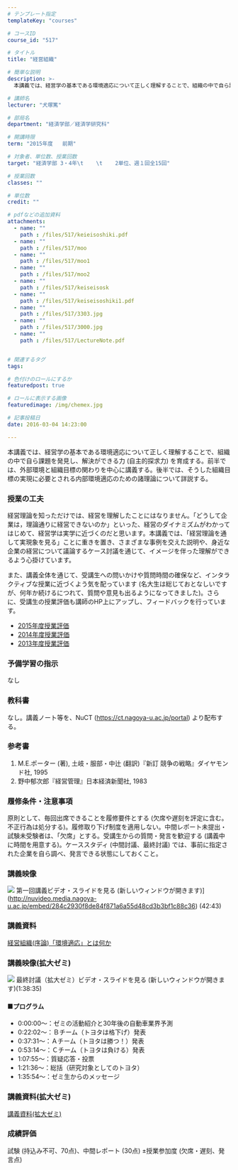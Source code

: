 ```yaml
---
# テンプレート指定
templateKey: "courses"

# コースID
course_id: "517"

# タイトル
title: "経営組織"

# 簡単な説明
description: >-
  本講義では、経営学の基本である環境適応について正しく理解することで、組織の中で自ら課題を発見し、解決ができる力 (自主的探求力) を育成する。前半では、外部環境と組織目標の関わりを中心に講義する。後半...

# 講師名
lecturer: "犬塚篤"

# 部局名
department: "経済学部／経済学研究科"

# 開講時限
term: "2015年度	前期"

# 対象者、単位数、授業回数
target: "経済学部 3・4年\t    \t    2単位、週１回全15回"

# 授業回数
classes: ""

# 単位数
credit: ""

# pdfなどの追加資料
attachments: 
  - name: "" 
    path : /files/517/keieisoshiki.pdf
  - name: "" 
    path : /files/517/moo
  - name: "" 
    path : /files/517/moo1
  - name: "" 
    path : /files/517/moo2
  - name: "" 
    path : /files/517/keiseisosk
  - name: "" 
    path : /files/517/keiseisoshiki1.pdf
  - name: "" 
    path : /files/517/3303.jpg
  - name: "" 
    path : /files/517/3000.jpg
  - name: "" 
    path : /files/517/LectureNote.pdf


# 関連するタグ
tags:

# 色付けのロールにするか
featuredpost: true

# ロールに表示する画像
featuredimage: /img/chemex.jpg

# 記事投稿日
date: 2016-03-04 14:23:00

---
```

本講義では、経営学の基本である環境適応について正しく理解することで、組織の中で自ら課題を発見し、解決ができる力 (自主的探求力) を育成する。前半では、外部環境と組織目標の関わりを中心に講義する。後半では、そうした組織目標の実現に必要とされる内部環境適応のための諸理論について詳説する。
### 授業の工夫

経営理論を知っただけでは、経営を理解したことにはなりません。「どうして企業は，理論通りに経営できないのか」といった、経営のダイナミズムがわかってはじめて、経営学は実学に近づくのだと思います。本講義では、「経営理論を通して実現象を見る」ことに重きを置き、さまざまな事例を交えた説明や、身近な企業の経営について議論するケース討議を通じて、イメージを伴った理解ができるよう心掛けています。 

また、講義全体を通じて、受講生への問いかけや質問時間の確保など、インタラクティブな授業に近づくよう気を配っています (名大生は総じておとなしいですが、何年か続けるにつれて、質問や意見も出るようになってきました)。さらに、受講生の授業評価も講師のHP上にアップし、フィードバックを行っています。 

  * [2015年度授業評価](http://www.soec.nagoya-u.ac.jp/%7Einu/classes/ungra_organization2015.htm)
  * [2014年度授業評価](http://www.soec.nagoya-u.ac.jp/%7Einu/classes/ungra_organization2014.htm)
  * [2013年度授業評価](http://www.soec.nagoya-u.ac.jp/%7Einu/classes/ungra_organization2013.htm)

### 予備学習の指示

なし

### 教科書

なし。講義ノート等を、NuCT (https://ct.nagoya-u.ac.jp/portal) より配布する。

### 参考書

  1. M.E.ポーター (著), 土岐・服部・中辻 (翻訳)『新訂 競争の戦略』ダイヤモンド社, 1995
  2. 野中郁次郎『経営管理』日本経済新聞社, 1983

### 履修条件・注意事項

原則として、毎回出席できることを履修要件とする (欠席や遅刻を評定に含む。不正行為は処分する)。履修取り下げ制度を適用しない。中間レポート未提出・試験未受験者は、「欠席」とする。受講生からの質問・発言を歓迎する (講義中に時間を用意する)。ケーススタディ (中間討議、最終討議) では、事前に指定された企業を自ら調べ、発言できる状態にしておくこと。

  
### 講義映像  

![](/files/517/3000.jpg) 第一回講義ビデオ・スライドを見る (新しいウィンドウが開きます)](http://nuvideo.media.nagoya-u.ac.jp/embed/284c2930f8de84f871a6a55d48cd3b3bf1c88c36) (42:43)  
### 講義資料  

[経営組織(序論)「環境適応」とは何か](/files/517/keiseisoshiki1.pdf) 
### 講義映像(拡大ゼミ)  

![](/files/517/3303.jpg) 最終討議（拡大ゼミ）ビデオ・スライドを見る (新しいウィンドウが開きます)(1:38:35)  
#### ■プログラム  
  
* 0:00:00～：ゼミの活動紹介と30年後の自動車業界予測  
* 0:22:02～：Ｂチーム（トヨタは格下げ）発表  
* 0:37:31～：Ａチーム（トヨタは勝つ！）発表  
* 0:53:14～：Ｃチーム（トヨタは負ける）発表  
* 1:07:55～：質疑応答・投票  
* 1:21:36～：総括（研究対象としてのトヨタ）  
* 1:35:54～：ゼミ生からのメッセージ  
### 講義資料(拡大ゼミ)  

[講義資料(拡大ゼミ)](/files/517/LectureNote.pdf) 

### 成績評価

試験 (持込み不可、70点)、中間レポート (30点) &plusmn;授業参加度 (欠席・遅刻、発言点)
